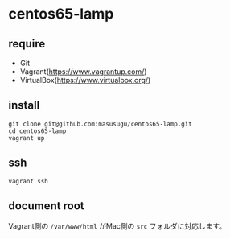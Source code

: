 centos65-lamp
=============

## require
* Git
* Vagrant(https://www.vagrantup.com/)
* VirtualBox(https://www.virtualbox.org/)

## install
`` git clone git@github.com:masusugu/centos65-lamp.git ``  
`` cd centos65-lamp ``  
`` vagrant up ``  

## ssh
`` vagrant ssh ``

## document root
Vagrant側の `` /var/www/html `` がMac側の `` src `` フォルダに対応します。
